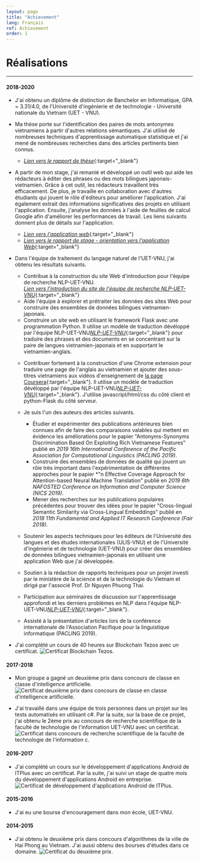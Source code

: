 ```yaml
---
layout: page
title: "Achievement"
lang: Français
ref: Achievement
order: 1
---
```

# Réalisations
---

#### 2018-2020
* J'ai obtenu un diplôme de distinction de Banchelor en Informatique, GPA = 3.31/4.0, de l'Université d'ingénierie et de technologie - Université nationale du Vietnam (UET - VNU).
* Ma thèse porte sur l'identification des paires de mots antonymes vietnamiens à partir d'autres relations sémantiques. J'ai utilisé de nombreuses techniques d'apprentissage automatique statistique et j'ai mené de nombreuses recherches dans des articles pertinents bien connus. 
    * [*Lien vers le rapport de thèse*](https://drive.google.com/file/d/1PT8kAXZ1uPSEA3Tmh38V5i0E-Z30ZfW8/view?usp=sharing){:target="_blank"}

* A partir de mon stage, j'ai remanié et développé un outil web qui aide les rédacteurs à éditer des phrases ou des mots bilingues japonais-vietnamien. Grâce à cet outil, les rédacteurs travaillent très efficacement. De plus, je travaille en collaboration avec d'autres étudiants qui jouent le rôle d'éditeurs pour améliorer l'application. J'ai également extrait des informations significatives des projets en utilisant l'application. Ensuite, j'analyse les données à l'aide de feuilles de calcul Google afin d'améliorer les performances de travail. Les liens suivants donnent plus de détails sur l'application. 
    * [*Lien vers l'application web*](http://ngulieu.dichmay.vn:8888/){:target="_blank"}   
    * [*Lien vers le rapport de stage - orientation vers l'application Web*](https://drive.google.com/file/d/1Y7XfaogJ1cKG2XfF1Vd-J0flC6VfjQtS/view?usp=sharing){:target="_blank"}

<!-- * Je rejoins une classe de Big Data. -->
* Dans l'équipe de traitement du langage naturel de l'UET-VNU, j'ai obtenu les résultats suivants. 
    * Contribue à la construction du site Web d'introduction pour l'équipe de recherche NLP-UET-VNU.  
      [*Lien vers l'introduction du site de l'équipe de recherche NLP-UET-VNU*](https://uetnlp.github.io/fr/Introduction/){:target="_blank"} 
    * Aide l'équipe à explorer et prétraiter les données des sites Web pour construire des ensembles de données bilingues vietnamien-japonais.
    * Construire un site web en utilisant le framework Flask avec une programmation Python. Il utilise un modèle de traduction dévéloppé par l'équipe NLP-UET-VNU[*NLP-UET-VNU*](https://uetnlp.github.io/fr/Introduction/){:target="_blank"} pour traduire des phrases et des documents en se concentrant sur la paire de langues vietnamien-japonais et en supportant le vietnamien-anglais. 
    <!--[Link app](https://nmtuet.ddnsfree.com/login_interface/){:target="_blank"} -->
    <!--[Lien de rapport du app](https://nmtuet.ddnsfree.com/login_interface/){:target="_blank"} -->
    * Contribuer fortement à la construction d'une Chrome extension pour traduire une page de l'anglais au vietnamien et ajouter des sous-titres vietnamiens aux vidéos d'enseignement de [la page Coursera](https://www.coursera.org/){:target="_blank"}. Il utilise un modèle de traduction dévéloppé par l'équipe NLP-UET-VNU[*NLP-UET-VNU*](https://uetnlp.github.io/fr/Introduction/){:target="_blank"}. J'utilise javascript/html/css du côté client et python-Flask du côté serveur. 
    * Je suis l'un des auteurs des articles suivants. 
        * Étudier et expérimenter des publications antérieures bien connues afin de faire des comparaisons valables qui mettent en évidence les améliorations pour le papier "Antonyms-Synonyms Discrimination Based On Exploiting Rich Vietnamese Features" publié en *2019 16th International Conference of the Pacific Association for Computational Linguistics (PACLING 2019)*.
        * Construire des ensembles de données de qualité qui jouent un rôle très important dans l'expérimentation de différentes approches pour le papier *"n Effective Coverage Approach for Attention-based Neural Machine Translation" publié en *2019 6th NAFOSTED Conference on Information and Computer Science (NICS 2019)*.
        * Mener des recherches sur les publications populaires précédentes pour trouver des idées pour le papier "Cross-lingual Semantic Similarity via Cross-Lingual Embeddings" publié en *2018 11th Fundamental and Applied IT Research Conference (Fair 2018)*.  
        
    * Soutenir les aspects techniques pour les éditeurs de l'Université des langues et des études internationales (ULIS-VNU) et de l'Université d'ingénierie et de technologie (UET-VNU) pour créer des ensembles de données bilingues vietnamien-japonais en utilisant une application Web que j'ai développée.
    * Soutien à la rédaction de rapports techniques pour un projet investi par le ministère de la science et de la technologie du Vietnam et dirigé par l'associé Prof. Dr Nguyen Phuong Thai.
    * Participation aux séminaires de discussion sur l'apprentissage approfondi et les derniers problèmes en NLP dans l'équipe NLP-UET-VNU[*NLP-UET-VNU*](https://uetnlp.github.io/fr/Introduction/){:target="_blank"}.
    * Assisté à la présentation d'articles lors de la conférence internationale de l'Association Pacifique pour la linguistique informatique (PACLING 2019). 

* J'ai complété un cours de 40 heures sur Blockchain Tezos avec un certificat.
![](/Certificates/Tezos.jpg "Certificat Blockchain Tezos.")

#### 2017-2018
* Mon groupe a gagné un deuxième prix dans concours de classe en classe d'intelligence artificielle.
![](/Certificates/AI.jpg "Certificat deuxième prix dans concours de classe en classe d'intelligence artificielle.")

* J'ai travaillé dans une équipe de trois personnes dans un projet sur les tests automatisés en utilisant c#. Par la suite, sur la base de ce projet, j'ai obtenu le 2ème prix au concours de recherche scientifique de la faculté de technologie de l'information UET-VNU avec un certificat.
![](/Certificates/Csharp.jpg "Certificat dans concours de recherche scientifique de la faculté de technologie de l'information c.")

#### 2016-2017
* J'ai complété un cours sur le développement d'applications Android de ITPlus avec un certificat. Par la suite, j'ai suivi un stage de quatre mois du développement d'applications Android en entreprise.
![](/Certificates/android.jpg "Certificat de développement d'applications Android de ITPlus.")

#### 2015-2016
* J'ai eu une bourse d'encouragement dans mon école, UET-VNU.

#### 2014-2015
* J'ai obtenu le deuxième prix dans concours d'algorithmes de la ville de Hai Phong au Vietnam. J'ai aussi obtenu des bourses d'études dans ce domaine.
![](/Certificates/grade_12.jpg "Certificat du deuxième prix.")
